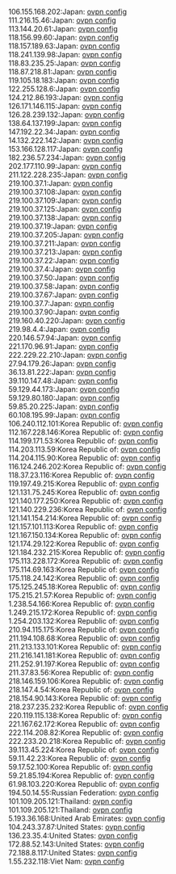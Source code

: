 106.155.168.202:Japan: [ovpn config](vpn/106_155_168_202.ovpn)  
111.216.15.46:Japan: [ovpn config](vpn/111_216_15_46.ovpn)  
113.144.20.61:Japan: [ovpn config](vpn/113_144_20_61.ovpn)  
118.156.99.60:Japan: [ovpn config](vpn/118_156_99_60.ovpn)  
118.157.189.63:Japan: [ovpn config](vpn/118_157_189_63.ovpn)  
118.241.139.98:Japan: [ovpn config](vpn/118_241_139_98.ovpn)  
118.83.235.25:Japan: [ovpn config](vpn/118_83_235_25.ovpn)  
118.87.218.81:Japan: [ovpn config](vpn/118_87_218_81.ovpn)  
119.105.18.183:Japan: [ovpn config](vpn/119_105_18_183.ovpn)  
122.255.128.6:Japan: [ovpn config](vpn/122_255_128_6.ovpn)  
124.212.86.193:Japan: [ovpn config](vpn/124_212_86_193.ovpn)  
126.171.146.115:Japan: [ovpn config](vpn/126_171_146_115.ovpn)  
126.28.239.132:Japan: [ovpn config](vpn/126_28_239_132.ovpn)  
138.64.137.199:Japan: [ovpn config](vpn/138_64_137_199.ovpn)  
147.192.22.34:Japan: [ovpn config](vpn/147_192_22_34.ovpn)  
14.132.222.142:Japan: [ovpn config](vpn/14_132_222_142.ovpn)  
153.166.128.117:Japan: [ovpn config](vpn/153_166_128_117.ovpn)  
182.236.57.234:Japan: [ovpn config](vpn/182_236_57_234.ovpn)  
202.177.110.99:Japan: [ovpn config](vpn/202_177_110_99.ovpn)  
211.122.228.235:Japan: [ovpn config](vpn/211_122_228_235.ovpn)  
219.100.37.1:Japan: [ovpn config](vpn/219_100_37_1.ovpn)  
219.100.37.108:Japan: [ovpn config](vpn/219_100_37_108.ovpn)  
219.100.37.109:Japan: [ovpn config](vpn/219_100_37_109.ovpn)  
219.100.37.125:Japan: [ovpn config](vpn/219_100_37_125.ovpn)  
219.100.37.138:Japan: [ovpn config](vpn/219_100_37_138.ovpn)  
219.100.37.19:Japan: [ovpn config](vpn/219_100_37_19.ovpn)  
219.100.37.205:Japan: [ovpn config](vpn/219_100_37_205.ovpn)  
219.100.37.211:Japan: [ovpn config](vpn/219_100_37_211.ovpn)  
219.100.37.213:Japan: [ovpn config](vpn/219_100_37_213.ovpn)  
219.100.37.22:Japan: [ovpn config](vpn/219_100_37_22.ovpn)  
219.100.37.4:Japan: [ovpn config](vpn/219_100_37_4.ovpn)  
219.100.37.50:Japan: [ovpn config](vpn/219_100_37_50.ovpn)  
219.100.37.58:Japan: [ovpn config](vpn/219_100_37_58.ovpn)  
219.100.37.67:Japan: [ovpn config](vpn/219_100_37_67.ovpn)  
219.100.37.7:Japan: [ovpn config](vpn/219_100_37_7.ovpn)  
219.100.37.90:Japan: [ovpn config](vpn/219_100_37_90.ovpn)  
219.160.40.220:Japan: [ovpn config](vpn/219_160_40_220.ovpn)  
219.98.4.4:Japan: [ovpn config](vpn/219_98_4_4.ovpn)  
220.146.57.94:Japan: [ovpn config](vpn/220_146_57_94.ovpn)  
221.170.96.91:Japan: [ovpn config](vpn/221_170_96_91.ovpn)  
222.229.22.210:Japan: [ovpn config](vpn/222_229_22_210.ovpn)  
27.94.179.26:Japan: [ovpn config](vpn/27_94_179_26.ovpn)  
36.13.81.222:Japan: [ovpn config](vpn/36_13_81_222.ovpn)  
39.110.147.48:Japan: [ovpn config](vpn/39_110_147_48.ovpn)  
59.129.44.173:Japan: [ovpn config](vpn/59_129_44_173.ovpn)  
59.129.80.180:Japan: [ovpn config](vpn/59_129_80_180.ovpn)  
59.85.20.225:Japan: [ovpn config](vpn/59_85_20_225.ovpn)  
60.108.195.99:Japan: [ovpn config](vpn/60_108_195_99.ovpn)  
106.240.112.101:Korea Republic of: [ovpn config](vpn/106_240_112_101.ovpn)  
112.167.228.146:Korea Republic of: [ovpn config](vpn/112_167_228_146.ovpn)  
114.199.171.53:Korea Republic of: [ovpn config](vpn/114_199_171_53.ovpn)  
114.203.113.59:Korea Republic of: [ovpn config](vpn/114_203_113_59.ovpn)  
114.204.115.90:Korea Republic of: [ovpn config](vpn/114_204_115_90.ovpn)  
116.124.246.202:Korea Republic of: [ovpn config](vpn/116_124_246_202.ovpn)  
118.37.23.116:Korea Republic of: [ovpn config](vpn/118_37_23_116.ovpn)  
119.197.49.215:Korea Republic of: [ovpn config](vpn/119_197_49_215.ovpn)  
121.131.75.245:Korea Republic of: [ovpn config](vpn/121_131_75_245.ovpn)  
121.140.177.250:Korea Republic of: [ovpn config](vpn/121_140_177_250.ovpn)  
121.140.229.236:Korea Republic of: [ovpn config](vpn/121_140_229_236.ovpn)  
121.141.154.214:Korea Republic of: [ovpn config](vpn/121_141_154_214.ovpn)  
121.157.101.113:Korea Republic of: [ovpn config](vpn/121_157_101_113.ovpn)  
121.167.150.134:Korea Republic of: [ovpn config](vpn/121_167_150_134.ovpn)  
121.174.29.122:Korea Republic of: [ovpn config](vpn/121_174_29_122.ovpn)  
121.184.232.215:Korea Republic of: [ovpn config](vpn/121_184_232_215.ovpn)  
175.113.228.172:Korea Republic of: [ovpn config](vpn/175_113_228_172.ovpn)  
175.114.69.163:Korea Republic of: [ovpn config](vpn/175_114_69_163.ovpn)  
175.118.24.142:Korea Republic of: [ovpn config](vpn/175_118_24_142.ovpn)  
175.125.245.18:Korea Republic of: [ovpn config](vpn/175_125_245_18.ovpn)  
175.215.21.57:Korea Republic of: [ovpn config](vpn/175_215_21_57.ovpn)  
1.238.54.166:Korea Republic of: [ovpn config](vpn/1_238_54_166.ovpn)  
1.249.215.172:Korea Republic of: [ovpn config](vpn/1_249_215_172.ovpn)  
1.254.203.132:Korea Republic of: [ovpn config](vpn/1_254_203_132.ovpn)  
210.94.115.175:Korea Republic of: [ovpn config](vpn/210_94_115_175.ovpn)  
211.194.108.68:Korea Republic of: [ovpn config](vpn/211_194_108_68.ovpn)  
211.213.133.101:Korea Republic of: [ovpn config](vpn/211_213_133_101.ovpn)  
211.216.141.181:Korea Republic of: [ovpn config](vpn/211_216_141_181.ovpn)  
211.252.91.197:Korea Republic of: [ovpn config](vpn/211_252_91_197.ovpn)  
211.37.83.56:Korea Republic of: [ovpn config](vpn/211_37_83_56.ovpn)  
218.146.159.106:Korea Republic of: [ovpn config](vpn/218_146_159_106.ovpn)  
218.147.4.54:Korea Republic of: [ovpn config](vpn/218_147_4_54.ovpn)  
218.154.90.143:Korea Republic of: [ovpn config](vpn/218_154_90_143.ovpn)  
218.237.235.232:Korea Republic of: [ovpn config](vpn/218_237_235_232.ovpn)  
220.119.115.138:Korea Republic of: [ovpn config](vpn/220_119_115_138.ovpn)  
221.167.62.172:Korea Republic of: [ovpn config](vpn/221_167_62_172.ovpn)  
222.114.208.82:Korea Republic of: [ovpn config](vpn/222_114_208_82.ovpn)  
222.233.20.218:Korea Republic of: [ovpn config](vpn/222_233_20_218.ovpn)  
39.113.45.224:Korea Republic of: [ovpn config](vpn/39_113_45_224.ovpn)  
59.11.42.23:Korea Republic of: [ovpn config](vpn/59_11_42_23.ovpn)  
59.17.52.100:Korea Republic of: [ovpn config](vpn/59_17_52_100.ovpn)  
59.21.85.194:Korea Republic of: [ovpn config](vpn/59_21_85_194.ovpn)  
61.98.103.220:Korea Republic of: [ovpn config](vpn/61_98_103_220.ovpn)  
194.50.14.55:Russian Federation: [ovpn config](vpn/194_50_14_55.ovpn)  
101.109.205.121:Thailand: [ovpn config](vpn/101_109_205_121.ovpn)  
101.109.205.121:Thailand: [ovpn config](vpn/101_109_205_121.ovpn)  
5.193.36.168:United Arab Emirates: [ovpn config](vpn/5_193_36_168.ovpn)  
104.243.37.87:United States: [ovpn config](vpn/104_243_37_87.ovpn)  
136.23.35.4:United States: [ovpn config](vpn/136_23_35_4.ovpn)  
172.88.52.143:United States: [ovpn config](vpn/172_88_52_143.ovpn)  
72.188.8.117:United States: [ovpn config](vpn/72_188_8_117.ovpn)  
1.55.232.118:Viet Nam: [ovpn config](vpn/1_55_232_118.ovpn)  
